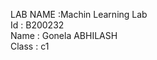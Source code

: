 LAB NAME :Machin Learning Lab            
Id : B200232             
Name : Gonela ABHILASH           
Class : c1
